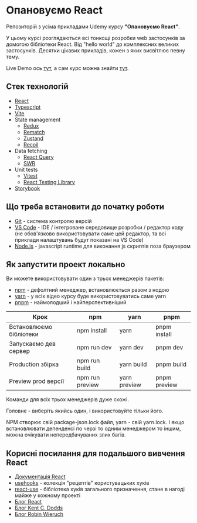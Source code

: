 # Опановуємо React

Репозиторій з усіма прикладами Udemy курсу **"Опановуємо React"**.

У цьому курсі розглядаються всі тонкощі розробки web застосунків за домогою бібліотеки React.
Від "hello world" до комплексних великих застосунків.
Десятки цікавих прикладів, кожен з яких висвітлює певну тему.

Live Demo ось [тут](https://a-polishchuk.github.io/mastering-react/), а сам курс можна знайти [тут]().

## Стек технологій

- [React](https://reactjs.org/)
- [Typescript](https://www.typescriptlang.org/)
- [Vite](https://vitejs.dev/)
- State management
  - [Redux](https://redux.js.org/)
  - [Rematch](https://rematchjs.org/)
  - [Zustand](https://github.com/pmndrs/zustand)
  - [Recoil](https://recoiljs.org/)
- Data fetching
  - [React Query](https://tanstack.com/query/v4)
  - [SWR](https://swr.vercel.app/)
- Unit tests
  - [Vitest](https://vitest.dev/)
  - [React Testing Library](https://testing-library.com/docs/react-testing-library/intro/)
- [Storybook](https://storybook.js.org/)

## Що треба встановити до початку роботи

- [Git](https://git-scm.com/) - система контролю версій
- [VS Code](https://code.visualstudio.com/) - IDE / інтегроване середовище розробки / редактор коду (не обов'язково використовувати саме цей редактор, та всі приклади налаштувань будут показані на VS Code)
- [Node.js](https://nodejs.org/en/) - javascript runtime для виконання js скриптів поза браузером

## Як запустити проект локально

Ви можете використовувати один з трьох менеджерів пакетів:

- [npm](https://www.npmjs.com/) - дефолтний менеджер, встановлюється разом з нодою
- [yarn](https://yarnpkg.com/) - у всіх відео курсу буде використовуватись саме yarn
- [pnpm](https://pnpm.io/) - наймолодший і найперспективніший

| Крок                    | npm             | yarn         | pnpm         |
| ----------------------- | --------------- | ------------ | ------------ |
| Встановлюємо бібліотеки | npm install     | yarn         | pnpm install |
| Запускаємо дев сервер   | npm run dev     | yarn dev     | pnpm dev     |
| Production збірка       | npm run build   | yarn build   | pnpm build   |
| Preview prod версії     | npm run preview | yarn preview | pnpm preview |

Команди для всіх трьох менеджерів дуже схожі.

Головне - виберіть якийсь один, і використовуйте тільки його.

NPM створює свій package-json.lock файл, yarn - свій yarn.lock. І якщо встановлювати депенденсі по черзі то одним менеджером то іншим, можна очікувати непередбачуваних злих багів.

## Корисні посилання для подальшого вивчення React

- [Документація React](https://reactjs.org/docs/hello-world.html)
- [usehooks](https://usehooks.com/) - колекція "рецептів" користувацьких хуків
- [react-use](https://github.com/streamich/react-use) - бібліотека хуків загального призначення, стане в нагоді майже у кожному проекті
- [Блог React](https://reactjs.org/blog/2021/06/08/the-plan-for-react-18.html)
- [Блог Kent C. Dodds](https://kentcdodds.com/blog/)
- [Блог Robin Wieruch](https://www.robinwieruch.de/blog)
